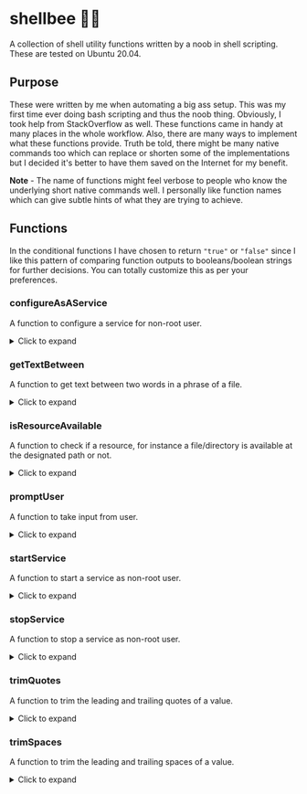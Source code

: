 # shellbee 🐚🐝
A collection of shell utility functions written by a noob in shell scripting. These are tested on Ubuntu 20.04. 

## Purpose
These were written by me when automating a big ass setup. This was my first time ever doing bash scripting and thus the noob thing. Obviously, I took help from StackOverflow as well. These functions came in handy at many places in the whole workflow. Also, there are many ways to implement what these functions provide. Truth be told, there might be many native commands too which can replace or shorten some of the implementations but I decided it's better to have them saved on the Internet for my benefit. 

**Note** - The name of functions might feel verbose to people who know the underlying short native commands well. I personally like function names which can give subtle hints of what they are trying to achieve.

## Functions
In the conditional functions I have chosen to return `"true"` or `"false"` since I like this pattern of comparing function outputs to booleans/boolean strings for further decisions. You can totally customize this as per your preferences.

### configureAsAService
A function to configure a service for non-root user.

<details>
  <summary>Click to expand</summary>
  
```sh
function configureAsAService() {
  local service=$1;
  local serviceFilePath=$2;
  if [ $(compgen -G ~/.config/systemd/user) ]
     then
     echo "~/.config/systemd/user already exists, cleaning previous $service file if it exists"
     rm ~/.config/systemd/user/$service.service 2>/dev/null
     else
     echo "Creating ~/.config/systemd/user directory"
     mkdir -p ~/.config/systemd/user
  fi
  cp $serviceFilePath ~/.config/systemd/user
  systemctl --user daemon-reload
  systemctl --user enable $service
}
```
</details>

### getTextBetween
A function to get text between two words in a phrase of a file.

<details>
  <summary>Click to expand</summary>

```sh
function getTextBetween() {
  local start=$1
  local end=$2
  local phrase=$3
  local file=$4
  echo $(grep "$phrase" "$file" | awk -v FS="$start|$end" '{print $2}')
}
```
</details>

### isResourceAvailable
A function to check if a resource, for instance a file/directory is available at the designated path or not.

<details>
  <summary>Click to expand</summary>

```sh
function isResourceAvailable() {
  local path=$1;
  if [ $(compgen -G "$path") ]
     then echo "true"
     else echo "false"
  fi
}
```
</details>

### promptUser
A function to take input from user.

<details>
  <summary>Click to expand</summary>

```sh
function promptUser() {
   local question=$1;
   local mode=$2;
   # r mode means the user can see what they type
   if [ "$mode" = "r" ]
      then read -p "$question" reply
   # s mode means the user can not see what they type
   elif [ "$mode" = "s" ]
      then read -sp "$question" reply
   else 
      echo "Wrong mode $mode, should be either of r or s"
      exit
   fi

   echo "$reply"
}
```
  
</details>  

### startService
A function to start a service as non-root user.

<details>
  <summary>Click to expand</summary>

```sh
function startService() {
  local service=$1
  systemctl --user start $service
}
```
</details>
  
### stopService
A function to stop a service as non-root user.

<details>
  <summary>Click to expand</summary>

```sh
function stopService() {
  local service=$1
  systemctl --user stop $service
}
```
</details>

### trimQuotes
A function to trim the leading and trailing quotes of a value.

<details>
  <summary>Click to expand</summary>

```sh
function trimQuotes() {
  local trimmed="$1"

  # Strip leading quotes
  trimmed="${trimmed%\"}"

  # Strip trailing quotes
  trimmed="${trimmed#\"}"

  echo "$trimmed";
}
```
  
</details>  

### trimSpaces
A function to trim the leading and trailing spaces of a value.

<details>
  <summary>Click to expand</summary>

```sh
function trimSpaces() {
  local trimmed="$1"

  # Strip leading spaces
  while [ $trimmed = ' '* ]; do
   trimmed="${trimmed## }"
  done

  # Strip trailing spaces
  while [ $trimmed = *' ' ]; do
   trimmed="${trimmed%% }"
  done

  echo "$trimmed";
}
```
</details>

